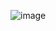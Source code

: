 ![image](https://github.com/faizan8349/100-days-RTL/assets/131616660/1e5cac0c-bc94-49ff-be63-ea10f567ab39)
